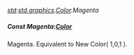 _[std](../../modules/std/std-module.md):[std.graphics](../../modules/std/std-graphics.md).[Color](../../modules/std/std-graphics-color.md).Magenta_
##### Const Magenta:[Color](../../modules/std/std-graphics-color.md)
Magenta. Equivalent to New Color( 1,0,1 ).
